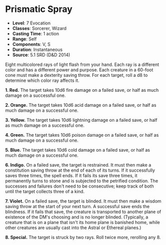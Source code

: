 # Prismatic Spray

- **Level**: 7 Evocation
- **Classes**: Sorcerer, Wizard
- **Casting Time**: 1 action
- **Range**: Self
- **Components**: V, S
- **Duration**: Instantaneous
- **Source**: 5.1 SRD (D&D 2014)

Eight multicolored rays of light flash from your hand. Each ray is a different color and has a different power and purpose. Each creature in a 60-foot cone must make a dexterity saving throw. For each target, roll a d8 to determine which color ray affects it.

**1. Red.** The target takes 10d6 fire damage on a failed save, or half as much damage on a successful one.

**2. Orange.** The target takes 10d6 acid damage on a failed save, or half as much damage on a successful one.

**3. Yellow.** The target takes 10d6 lightning damage on a failed save, or half as much damage on a successful one.

**4. Green.** The target takes 10d6 poison damage on a failed save, or half as much damage on a successful one.

**5. Blue.** The target takes 10d6 cold damage on a failed save, or half as much damage on a successful one.

**6. Indigo.** On a failed save, the target is restrained. It must then make a constitution saving throw at the end of each of its turns. If it successfully saves three times, the spell ends. If it fails its save three times, it permanently turns to stone and is subjected to the petrified condition. The successes and failures don't need to be consecutive; keep track of both until the target collects three of a kind.

**7. Violet.** On a failed save, the target is blinded. It must then make a wisdom saving throw at the start of your next turn. A successful save ends the blindness. If it fails that save, the creature is transported to another plane of existence of the DM's choosing and is no longer blinded. (Typically, a creature that is on a plane that isn't its home plane is banished home, while other creatures are usually cast into the Astral or Ethereal planes.) 

**8. Special.** The target is struck by two rays. Roll twice more, rerolling any 8.

